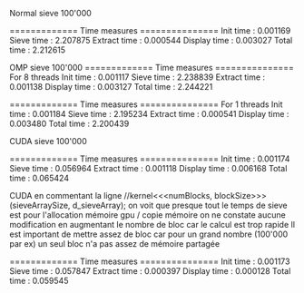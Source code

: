 Normal sieve 100'000

============= Time measures ===============
Init time :     0.001169
Sieve time :    2.207875
Extract time :  0.000544
Display time :  0.003027
Total time :    2.212615


OMP sieve 100'000
============= Time measures ===============
For 8 threads
Init time :     0.001117
Sieve time :    2.238839
Extract time :  0.001138
Display time :  0.003127
Total time :    2.244221

============= Time measures ===============
For 1 threads
Init time :     0.001184
Sieve time :    2.195234
Extract time :  0.000541
Display time :  0.003480
Total time :    2.200439

CUDA sieve 100'000

============= Time measures ===============
Init time :     0.001174
Sieve time :    0.056964
Extract time :  0.001118
Display time :  0.006168
Total time :    0.065424

CUDA en commentant la ligne //kernel<<<numBlocks, blockSize>>>(sieveArraySize, d_sieveArray);
on voit que presque tout le temps de sieve est pour l'allocation mémoire gpu / copie mémoire
on ne constate aucune modification en augmentant le nombre de bloc car le calcul est trop rapide
Il est important de mettre assez de bloc car pour un grand nombre (100'000 par ex) un seul bloc n'a
pas assez de mémoire partagée

============= Time measures ===============
Init time :     0.001173
Sieve time :    0.057847
Extract time :  0.000397
Display time :  0.000128
Total time :    0.059545